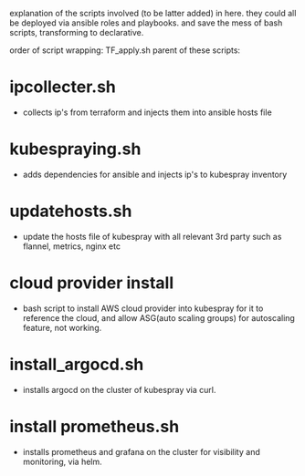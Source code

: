 explanation of the scripts involved (to be latter added) in here.
they could all be deployed via ansible roles and playbooks. and save the mess of bash scripts, transforming to declarative. 

order of script wrapping:
TF_apply.sh parent of these scripts:     
# ipcollecter.sh
  - collects ip's from terraform and injects them into ansible hosts file
# kubespraying.sh
  - adds dependencies for ansible and injects ip's to kubespray inventory
# updatehosts.sh
  - update the hosts file of kubespray with all relevant 3rd party such as flannel, metrics, nginx etc
# cloud provider install
  - bash script to install AWS cloud provider into kubespray for it to reference the cloud, and allow ASG(auto scaling groups) for autoscaling feature, not working.
# install_argocd.sh
  - installs argocd on the cluster of kubespray via curl.
# install prometheus.sh
  - installs prometheus and grafana on the cluster for visibility and monitoring, via helm.
 
